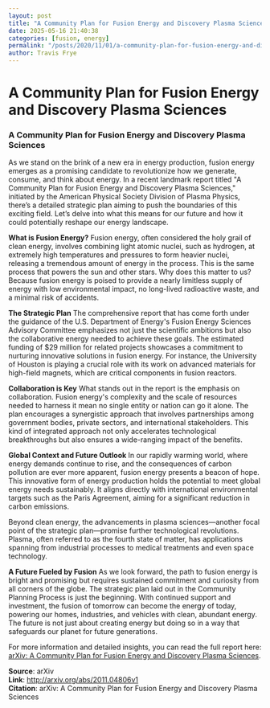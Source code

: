 ```yaml
---
layout: post
title: "A Community Plan for Fusion Energy and Discovery Plasma Sciences"
date: 2025-05-16 21:40:38
categories: [fusion, energy]
permalink: "/posts/2020/11/01/a-community-plan-for-fusion-energy-and-discovery-plasma-sciences/"
author: Travis Frye
---
```


# A Community Plan for Fusion Energy and Discovery Plasma Sciences

### A Community Plan for Fusion Energy and Discovery Plasma Sciences

As we stand on the brink of a new era in energy production, fusion energy emerges as a promising candidate to revolutionize how we generate, consume, and think about energy. In a recent landmark report titled "A Community Plan for Fusion Energy and Discovery Plasma Sciences," initiated by the American Physical Society Division of Plasma Physics, there’s a detailed strategic plan aiming to push the boundaries of this exciting field. Let’s delve into what this means for our future and how it could potentially reshape our energy landscape.

**What is Fusion Energy?**
Fusion energy, often considered the holy grail of clean energy, involves combining light atomic nuclei, such as hydrogen, at extremely high temperatures and pressures to form heavier nuclei, releasing a tremendous amount of energy in the process. This is the same process that powers the sun and other stars. Why does this matter to us? Because fusion energy is poised to provide a nearly limitless supply of energy with low environmental impact, no long-lived radioactive waste, and a minimal risk of accidents.

**The Strategic Plan**
The comprehensive report that has come forth under the guidance of the U.S. Department of Energy's Fusion Energy Sciences Advisory Committee emphasizes not just the scientific ambitions but also the collaborative energy needed to achieve these goals. The estimated funding of $29 million for related projects showcases a commitment to nurturing innovative solutions in fusion energy. For instance, the University of Houston is playing a crucial role with its work on advanced materials for high-field magnets, which are critical components in fusion reactors.

**Collaboration is Key**
What stands out in the report is the emphasis on collaboration. Fusion energy's complexity and the scale of resources needed to harness it mean no single entity or nation can go it alone. The plan encourages a synergistic approach that involves partnerships among government bodies, private sectors, and international stakeholders. This kind of integrated approach not only accelerates technological breakthroughs but also ensures a wide-ranging impact of the benefits.

**Global Context and Future Outlook**
In our rapidly warming world, where energy demands continue to rise, and the consequences of carbon pollution are ever more apparent, fusion energy presents a beacon of hope. This innovative form of energy production holds the potential to meet global energy needs sustainably. It aligns directly with international environmental targets such as the Paris Agreement, aiming for a significant reduction in carbon emissions. 

Beyond clean energy, the advancements in plasma sciences—another focal point of the strategic plan—promise further technological revolutions. Plasma, often referred to as the fourth state of matter, has applications spanning from industrial processes to medical treatments and even space technology.

**A Future Fueled by Fusion**
As we look forward, the path to fusion energy is bright and promising but requires sustained commitment and curiosity from all corners of the globe. The strategic plan laid out in the Community Planning Process is just the beginning. With continued support and investment, the fusion of tomorrow can become the energy of today, powering our homes, industries, and vehicles with clean, abundant energy. The future is not just about creating energy but doing so in a way that safeguards our planet for future generations.

For more information and detailed insights, you can read the full report here: [arXiv: A Community Plan for Fusion Energy and Discovery Plasma Sciences](https://arxiv.org/abs/0000.0000).

**Source**: arXiv  
**Link**: http://arxiv.org/abs/2011.04806v1  
**Citation**: arXiv: A Community Plan for Fusion Energy and Discovery Plasma Sciences
